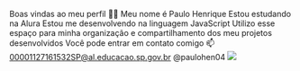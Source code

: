 Boas vindas ao meu perfil 💙💙
Meu nome é Paulo Henrique
Estou estudando na Alura
Estou me desenvolvendo na linguagem JavaScript
Utilizo esse espaço para minha organização e compartilhamento dos meu projetos desenvolvidos
Você pode entrar em contato comigo 📫
00001127161532SP@al.educacao.sp.gov.br
@paulohen04
![](https://i.pinimg.com/originals/58/ff/bb/58ffbb07a369688096e2fa2a1263da6d.gif)
